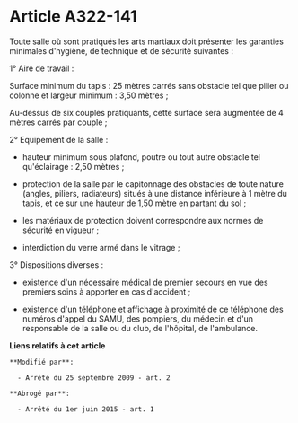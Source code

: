 # Article A322-141

Toute salle où sont pratiqués les arts martiaux doit présenter les garanties minimales d'hygiène, de technique et de sécurité
suivantes :

1° Aire de travail :

Surface minimum du tapis : 25 mètres carrés sans obstacle tel que pilier ou colonne et largeur minimum : 3,50 mètres ;

Au-dessus de six couples pratiquants, cette surface sera augmentée de 4 mètres carrés par couple ;

2° Equipement de la salle :

- hauteur minimum sous plafond, poutre ou tout autre obstacle tel qu'éclairage : 2,50 mètres ;

- protection de la salle par le capitonnage des obstacles de toute nature (angles, piliers, radiateurs) situés à une distance
inférieure à 1 mètre du tapis, et ce sur une hauteur de 1,50 mètre en partant du sol ;

- les matériaux de protection doivent correspondre aux normes de sécurité en vigueur ;

- interdiction du verre armé dans le vitrage ;

3° Dispositions diverses :

- existence d'un nécessaire médical de premier secours en vue des premiers soins à apporter en cas d'accident ;

- existence d'un téléphone et affichage à proximité de ce téléphone des numéros d'appel du SAMU, des pompiers, du médecin et
d'un responsable de la salle ou du club, de l'hôpital, de l'ambulance.

**Liens relatifs à cet article**

	**Modifié par**:

	  - Arrêté du 25 septembre 2009 - art. 2

	**Abrogé par**:

	  - Arrêté du 1er juin 2015 - art. 1
